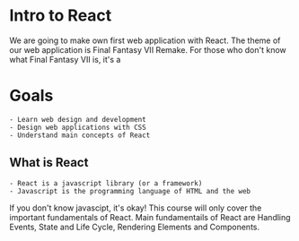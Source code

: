 # Intro to React
We are going to make own first web application with React.
The theme of our web application is Final Fantasy VII Remake.
For those who don't know what Final Fantasy VII is, it's a 

# Goals
    - Learn web design and development
    - Design web applications with CSS
    - Understand main concepts of React

## What is React
    - React is a javascript library (or a framework)
    - Javascript is the programming language of HTML and the web

If you don't know javascipt, it's okay! This course will only cover the important fundamentals of React.
Main fundamentails of React are Handling Events, State and Life Cycle, Rendering Elements and Components.

